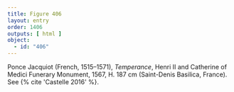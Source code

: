```yaml
---
title: Figure 406
layout: entry
order: 1406
outputs: [ html ]
object:
  - id: "406"
---
```


Ponce Jacquiot (French, 1515–1571), *Temperance*, Henri II and Catherine of Medici Funerary Monument, 1567, H. 187 cm (Saint-Denis Basilica, France). See {% cite 'Castelle 2016' %}.
